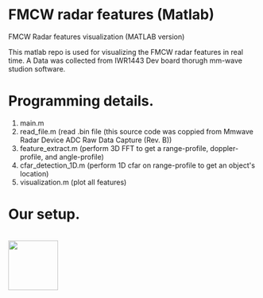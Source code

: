 # FMCW radar features (Matlab)
FMCW Radar features visualization (MATLAB version)

This matlab repo is used for visualizing the FMCW radar features in real time. A Data was collected from IWR1443 Dev board thorugh mm-wave studion software.

# Programming details.
1. main.m
2. read_file.m (read .bin file (this source code was coppied from Mmwave Radar Device ADC Raw Data Capture (Rev. B))
3. feature_extract.m (perform 3D FFT to get a range-profile, doppler-profile, and angle-profile)
4. cfar_detection_1D.m (perform 1D cfar on range-profile to get an object's location)
5. visualization.m (plot all features)

# Our setup.
<br/><img src="fig/moving_robotic_hand.fig" width="100" height="100"/>
